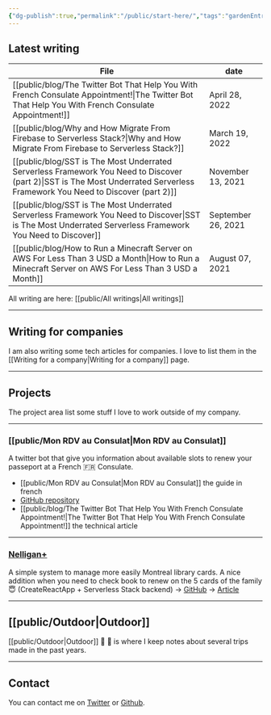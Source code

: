 ```yaml
---
{"dg-publish":true,"permalink":"/public/start-here/","tags":"gardenEntry"}
---
```



## Latest writing

| File                                                                                                                                                                            | date               |
| ------------------------------------------------------------------------------------------------------------------------------------------------------------------------------- | ------------------ |
| [[public/blog/The Twitter Bot That Help You With French Consulate Appointment!\|The Twitter Bot That Help You With French Consulate Appointment!]]                           | April 28, 2022     |
| [[public/blog/Why and How Migrate From Firebase to Serverless Stack?\|Why and How Migrate From Firebase to Serverless Stack?]]                                               | March 19, 2022     |
| [[public/blog/SST is The Most Underrated Serverless Framework You Need to Discover (part 2)\|SST is The Most Underrated Serverless Framework You Need to Discover (part 2)]] | November 13, 2021  |
| [[public/blog/SST is The Most Underrated Serverless Framework You Need to Discover\|SST is The Most Underrated Serverless Framework You Need to Discover]]                   | September 26, 2021 |
| [[public/blog/How to Run a Minecraft Server on AWS For Less Than 3 USD a Month\|How to Run a Minecraft Server on AWS For Less Than 3 USD a Month]]                           | August 07, 2021    |

All writing are here: [[public/All writings\|All writings]]

---

##  Writing for companies
I am also writing some tech articles for companies. I love to list them in the [[Writing for a company\|Writing for a company]] page.

---

## Projects
The project area list some stuff I love to work outside of my company.

---
### [[public/Mon RDV au Consulat\|Mon RDV au Consulat]]
A twitter bot that give you information about available slots to renew your passeport at a French 🇫🇷 Consulate. 
- [[public/Mon RDV au Consulat\|Mon RDV au Consulat]] the guide in french
- [GitHub repository](https://github.com/julbrs/mon-rdv-au-consulat)
- [[public/blog/The Twitter Bot That Help You With French Consulate Appointment!\|The Twitter Bot That Help You With French Consulate Appointment!]] the technical article

---
### [Nelligan+](https://nelligan.sidoine.org)
A simple system to manage more easily Montreal library cards. A nice addition when you need to check book to renew on the 5 cards of the family 😇 (CreateReactApp + Serverless Stack backend) 
 → [GitHub](https://github.com/julbrs/nelligan-plus) 
 → [Article](https://sidoine.org/why-and-how-migrate-from-firebase-to-serverless-stack)

---

## [[public/Outdoor\|Outdoor]]
[[public/Outdoor\|Outdoor]] 🥾 🍂 is where I keep notes about several trips made in the past years.

---

## Contact
You can contact me on [Twitter](https://twitter.com/_julbrs) or [Github](https://github.com/julbrs).